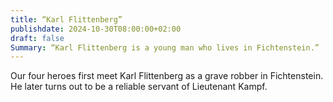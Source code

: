 ```yaml
---
title: “Karl Flittenberg”
publishdate: 2024-10-30T08:00:00+02:00
draft: false
Summary: “Karl Flittenberg is a young man who lives in Fichtenstein.”
---
```

Our four heroes first meet Karl Flittenberg as a grave robber in Fichtenstein. He later turns out to be a reliable servant of Lieutenant Kampf.
